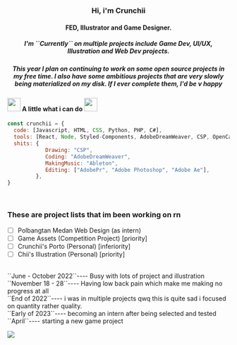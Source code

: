 <h3 align=center>Hi, i'm Crunchii</h3> 
<h4 align=center>FED, Illustrator and Game Designer.</h4>

<h5 align=center> I'm ``Currently`` on multiple projects include Game Dev, UI/UX, Illustration and Web Dev projects.</h5>

<h5 align=center> This year I plan on continuing to work on some open source projects in my free time. I also have some ambitious projects that are very slowly being materialized on my disk. If I ever complete them, I'd be v happy </h5>

#### <img src="https://media.giphy.com/media/iJJOmgeWguyXBXh7C6/giphy.gif" width="30"> A little what i can do <img src="https://media.giphy.com/media/iJJOmgeWguyXBXh7C6/giphy.gif" width="30"> 

```javascript
const crunchii = {
  code: [Javascript, HTML, CSS, Python, PHP, C#],
  tools: [React, Node, Styled-Components, AdobeDreamWeaver, CSP, OpenCanvas7, Ableton, AdobePr, AdobeAe, Unity],
  shits: {
            Drawing: "CSP",
            Coding: "AdobeDreamWeaver",
            MakingMusic: "Ableton",
            Editing: ["AdobePr", "Adobe Photoshop", "Adobe Ae"],
         },
}
```
<br>

### These are project lists that im been working on rn
- [ ] Polbangtan Medan Web Design (as intern)
- [ ] Game Assets (Competition Project) [priority]
- [ ] Crunchii's Porto (Personal) [inferiority]
- [ ] Chii's Illustration (Personal) [priority]

<br>
``June - October 2022``---- Busy with lots of project and illustration<br>
``November 18 - 28``---- Having low back pain which make me making no progress at all<br>
``End of 2022``---- i was in multiple projects qwq this is quite sad i focused on quantity rather quality.<br>
``Early of 2023``---- becoming an intern after being selected and tested<br>
``April``---- starting a new game project

[![](https://el-psy-congroo-mohi.glitch.me/count.svg)](https://glitch.com/~el-psy-congroo-mohi)
